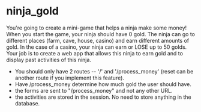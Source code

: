 # ninja_gold
You're going to create a mini-game that helps a ninja make some money! When you start the game, your ninja should have 0 gold. 
The ninja can go to different places (farm, cave, house, casino) and earn different amounts of gold. In the case of a casino, 
your ninja can earn or LOSE up to 50 golds. Your job is to create a web app that allows this ninja to earn gold and to display 
past activities of this ninja.

- You should only have 2 routes -- '/' and '/process_money' (reset can be another route if you implement this feature).
- Have /process_money determine how much gold the user should have.
- the forms are sent to "/process_money" and not any other URL.
- the activities are stored in the session. No need to store anything in the database. 
